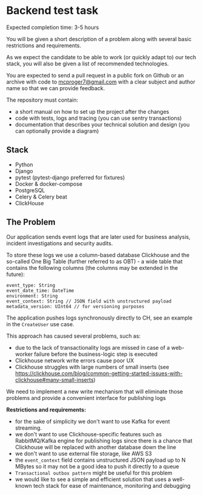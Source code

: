 # Backend test task

Expected completion time: 3-5 hours

You will be given a short description of a problem along with several basic restrictions and requirements.

As we expect the candidate to be able to work (or quickly adapt to) our tech stack,
you will also be given a list of recommended technologies.

You are expected to send a pull request in a public fork on Github or an archive with code to 
[mcproger7@gmail.com](mailto:mcproger7@gmail.com) with a clear subject and author name so that we can provide feedback.

The repository must contain:

- a short manual on how to set up the project after the changes
- code with tests, logs and tracing (you can use sentry transactions)
- documentation that describes your technical solution and design (you can optionally provide a diagram)

## Stack

- Python
- Django
- pytest (pytest-django preferred for fixtures)
- Docker & docker-compose
- PostgreSQL
- Celery & Celery beat
- ClickHouse

## The Problem

Our application sends event logs that are later used for business analysis, incident investigations and security audits.

To store these logs we use a column-based database Clickhouse and the so-called One Big Table (further referred to as OBT) - a wide table that
contains the following columns (the columns may be extended in the future):

```
event_type: String
event_date_time: DateTime
environment: String
event_context: String // JSON field with unstructured payload
metadata_version: UInt64 // for versioning purposes
```

The application pushes logs synchronously directly to CH, see an example in the `CreateUser` use case.

This approach has caused several problems, such as:

- due to the lack of transactionality logs are missed in case of a web-worker failure before the business-logic step is executed
- Clickhouse network write errors cause poor UX
- Clickhouse struggles with large numbers of small inserts (see https://clickhouse.com/blog/common-getting-started-issues-with-clickhouse#many-small-inserts)

We need to implement a new write mechanism that will eliminate those problems and provide a convenient interface for publishing logs

**Restrictions and requirements:**

- for the sake of simplicity we don't want to use Kafka for event streaming.
- we don't want to use Clickhouse-specific features such as RabbitMQ/Kafka engine for publishing logs since there is a chance that Clickhouse will be replaced with another database down the line
- we don't want to use external file storage, like AWS S3
- the `event_context` field contains unstructured JSON payload up to N MBytes so it may not be a good idea to push it directly to a queue
- `Transactional outbox pattern` might be useful for this problem
- we would like to see a simple and efficient solution that uses a well-known tech stack for ease of maintenance, monitoring and debugging
